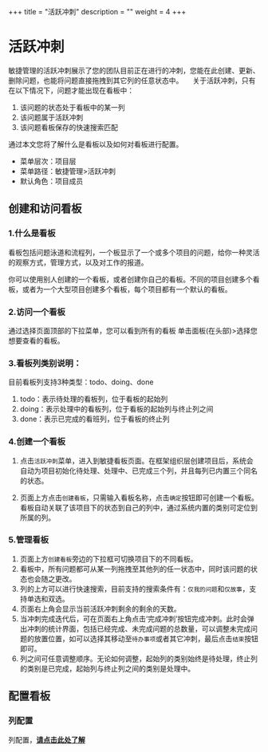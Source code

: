 ﻿+++
title = "活跃冲刺"
description = ""
weight = 4
+++

<h1 id="1">活跃冲刺</h1>
    
敏捷管理的活跃冲刺展示了您的团队目前正在进行的冲刺，您能在此创建、更新、删除问题，也能将问题直接拖拽到其它列的任意状态中。
   
关于活跃冲刺，只有在以下情况下，问题才能出现在看板中：

1. 该问题的状态处于看板中的某一列
2. 该问题属于活跃冲刺
3. 该问题看板保存的快速搜索匹配
 

通过本文您将了解什么是看板以及如何对看板进行配置。

- 菜单层次：项目层
- 菜单路径：敏捷管理>活跃冲刺
- 默认角色：项目成员


## 创建和访问看板
### 1.什么是看板

看板包括问题泳道和流程列，一个板显示了一个或多个项目的问题，给你一种灵活的观察方式，管理方式，以及对工作的报道。

你可以使用别人创建的一个看板，或者创建你自己的看板。不同的项目创建多个看板，或者为一个大型项目创建多个看板，每个项目都有一个默认的看板。

### 2.访问一个看板

通过选择页面顶部的下拉菜单，您可以看到所有的看板
单击面板(在头部)>选择您想要查看的看板。

### 3.看板列类别说明：

  目前看板列支持3种类型：todo、doing、done
1. todo：表示待处理的看板列，位于看板的起始列
2. doing：表示处理中的看板列，位于看板的起始列与终止列之间
3. done：表示已完成的看班列，位于看板的终止列

### 4.创建一个看板

1. 点击`活跃冲刺`菜单，进入到敏捷看板页面。在框架组织层创建项目后，系统会自动为项目初始化待处理、处理中、已完成三个列，并且每列已内置三个同名的状态。 
 
2. 页面上方点击`创建看板`，只需输入看板名称，点击`确定`按钮即可创建一个看板。看板自动关联了该项目下的状态到自己的列中，通过系统内置的类别可定位到所属的列。

### 5.管理看板

1. 页面上方`创建看板`旁边的下拉框可切换项目下的不同看板。
2. 看板中，所有问题都可从某一列拖拽至其他列的任一状态中，同时该问题的状态也会随之更改。 
3. 列的上方可以进行快速搜索，目前支持的搜索条件有：`仅我的问题`和`仅故事`，支持单选和双选。
4. 页面右上角会显示当前活跃冲刺剩余的剩余的天数。
5. 当冲刺完成迭代后，可在页面右上角点击‘完成冲刺’按钮完成冲刺。此时会弹出冲刺的统计界面，包括已经完成、未完成问题的总数量，可以调整未完成问题的放置位置，如可以选择其移动至`待办事项`或者其它冲刺，最后点击`结束`按钮即可。
6. 列之间可任意调整顺序。无论如何调整，起始列的类别始终是待处理，终止列的类别是已完成，起始列与终止列之间的类别是处理中。

## 配置看板

### 列配置

列配置，[**请点击此处了解**](../sprint/liepeizhi)

